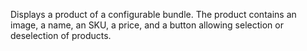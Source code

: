 Displays a product of a configurable bundle. The product contains an image, a name, an SKU, a price, and a button allowing selection or deselection of products.
